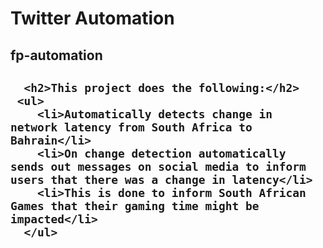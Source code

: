

  <h1>Twitter Automation</h1>
  <h2>fp-automation<h2>
    
      <h2>This project does the following:</h2>
     <ul>
        <li>Automatically detects change in network latency from South Africa to Bahrain</li>
        <li>On change detection automatically sends out messages on social media to inform users that there was a change in latency</li>
        <li>This is done to inform South African Games that their gaming time might be impacted</li>
      </ul>
   
